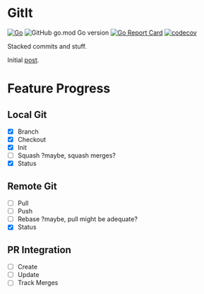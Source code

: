 # GitIt

[![Go](https://github.com/nfisher/gitit/actions/workflows/go.yml/badge.svg)](https://github.com/nfisher/gitit/actions/workflows/go.yml)
![GitHub go.mod Go version](https://img.shields.io/github/go-mod/go-version/nfisher/gitit)
[![Go Report Card](https://goreportcard.com/badge/github.com/nfisher/gitit)](https://goreportcard.com/report/github.com/nfisher/gitit)
[![codecov](https://codecov.io/gh/nfisher/gitit/branch/main/graph/badge.svg)](https://codecov.io/gh/nfisher/gitit)

Stacked commits and stuff.

Initial [post](https://junctionbox.ca/2022/06/22/stacked-commits.html). 

# Feature Progress

## Local Git

* [x] Branch
* [x] Checkout
* [x] Init
* [ ] Squash ?maybe, squash merges?
* [x] Status

## Remote Git

* [ ] Pull
* [ ] Push
* [ ] Rebase ?maybe, pull might be adequate?
* [x] Status

## PR Integration

* [ ] Create
* [ ] Update
* [ ] Track Merges
